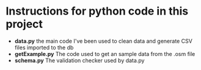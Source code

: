 # Instructions for python code in this project

+ **data.py** the main code I've been used to clean data and generate CSV files imported to the db
+ **getExample.py** The code used to get an sample data from the .osm file
+ **schema.py** The validation checker used by data.py
